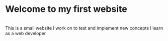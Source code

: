 ﻿# Welcome to my first website
<br />
This is a small website I work on to test and implement new concepts I learn as a web developer
